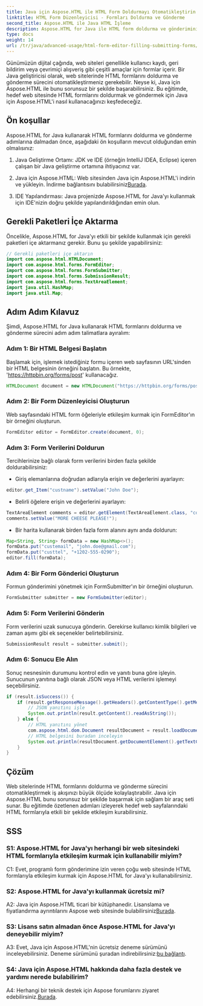 ```yaml
---
title: Java için Aspose.HTML ile HTML Form Doldurmayı Otomatikleştirin
linktitle: HTML Form Düzenleyicisi - Formları Doldurma ve Gönderme
second_title: Aspose.HTML ile Java HTML İşleme
description: Aspose.HTML for Java ile HTML form doldurma ve gönderimini nasıl otomatikleştireceğinizi öğrenin. Bu eğitimle web etkileşimini basitleştirin.
type: docs
weight: 14
url: /tr/java/advanced-usage/html-form-editor-filling-submitting-forms/
---
```

Günümüzün dijital çağında, web siteleri genellikle kullanıcı kaydı, geri bildirim veya çevrimiçi alışveriş gibi çeşitli amaçlar için formlar içerir. Bir Java geliştiricisi olarak, web sitelerinde HTML formlarını doldurma ve gönderme sürecini otomatikleştirmeniz gerekebilir. Neyse ki, Java için Aspose.HTML ile bunu sorunsuz bir şekilde başarabilirsiniz. Bu eğitimde, hedef web sitesinde HTML formlarını doldurmak ve göndermek için Java için Aspose.HTML'i nasıl kullanacağınızı keşfedeceğiz.

## Ön koşullar

Aspose.HTML for Java kullanarak HTML formlarını doldurma ve gönderme adımlarına dalmadan önce, aşağıdaki ön koşulların mevcut olduğundan emin olmalısınız:

1. Java Geliştirme Ortamı: JDK ve IDE (örneğin IntelliJ IDEA, Eclipse) içeren çalışan bir Java geliştirme ortamına ihtiyacınız var.

2.  Java için Aspose.HTML: Web sitesinden Java için Aspose.HTML'i indirin ve yükleyin. İndirme bağlantısını bulabilirsiniz[Burada](https://releases.aspose.com/html/java/).

3. IDE Yapılandırması: Java projenizde Aspose.HTML for Java'yı kullanmak için IDE'nizin doğru şekilde yapılandırıldığından emin olun.

## Gerekli Paketleri İçe Aktarma

Öncelikle, Aspose.HTML for Java'yı etkili bir şekilde kullanmak için gerekli paketleri içe aktarmanız gerekir. Bunu şu şekilde yapabilirsiniz:

```java
// Gerekli paketleri içe aktarın
import com.aspose.html.HTMLDocument;
import com.aspose.html.forms.FormEditor;
import com.aspose.html.forms.FormSubmitter;
import com.aspose.html.forms.SubmissionResult;
import com.aspose.html.forms.TextAreaElement;
import java.util.HashMap;
import java.util.Map;
```

## Adım Adım Kılavuz

Şimdi, Aspose.HTML for Java kullanarak HTML formlarını doldurma ve gönderme sürecini adım adım talimatlara ayıralım:

### Adım 1: Bir HTML Belgesi Başlatın

Başlamak için, işlemek istediğiniz formu içeren web sayfasının URL'sinden bir HTML belgesinin örneğini başlatın. Bu örnekte, 'https://httpbin.org/forms/post' kullanacağız.

```java
HTMLDocument document = new HTMLDocument("https://httpbin.org/forms/post");
```

### Adım 2: Bir Form Düzenleyicisi Oluşturun

Web sayfasındaki HTML form öğeleriyle etkileşim kurmak için FormEditor'ın bir örneğini oluşturun.

```java
FormEditor editor = FormEditor.create(document, 0);
```

### Adım 3: Form Verilerini Doldurun

Tercihlerinize bağlı olarak form verilerini birden fazla şekilde doldurabilirsiniz:

- Giriş elemanlarına doğrudan adlarıyla erişin ve değerlerini ayarlayın:

```java
editor.get_Item("custname").setValue("John Doe");
```

- Belirli öğelere erişin ve değerlerini ayarlayın:

```java
TextAreaElement comments = editor.getElement(TextAreaElement.class, "comments");
comments.setValue("MORE CHEESE PLEASE!");
```

- Bir harita kullanarak birden fazla form alanını aynı anda doldurun:

```java
Map<String, String> formData = new HashMap<>();
formData.put("custemail", "john.doe@gmail.com");
formData.put("custtel", "+1202-555-0290");
editor.fill(formData);
```

### Adım 4: Bir Form Gönderici Oluşturun

Formun gönderimini yönetmek için FormSubmitter'ın bir örneğini oluşturun.

```java
FormSubmitter submitter = new FormSubmitter(editor);
```

### Adım 5: Form Verilerini Gönderin

Form verilerini uzak sunucuya gönderin. Gerekirse kullanıcı kimlik bilgileri ve zaman aşımı gibi ek seçenekler belirtebilirsiniz.

```java
SubmissionResult result = submitter.submit();
```

### Adım 6: Sonucu Ele Alın

Sonuç nesnesinin durumunu kontrol edin ve yanıtı buna göre işleyin. Sunucunun yanıtına bağlı olarak JSON veya HTML verilerini işlemeyi seçebilirsiniz.

```java
if (result.isSuccess()) {
    if (result.getResponseMessage().getHeaders().getContentType().getMediaType().equals("application/json")) {
        // JSON yanıtını işle
        System.out.println(result.getContent().readAsString());
    } else {
        // HTML yanıtını yönet
        com.aspose.html.dom.Document resultDocument = result.loadDocument();
        // HTML belgesini buradan inceleyin
        System.out.println(resultDocument.getDocumentElement().getTextContent());
    }
}
```

## Çözüm

Web sitelerinde HTML formlarını doldurma ve gönderme sürecini otomatikleştirmek iş akışınızı büyük ölçüde kolaylaştırabilir. Java için Aspose.HTML bunu sorunsuz bir şekilde başarmak için sağlam bir araç seti sunar. Bu eğitimde özetlenen adımları izleyerek hedef web sayfalarındaki HTML formlarıyla etkili bir şekilde etkileşim kurabilirsiniz.

## SSS

### S1: Aspose.HTML for Java'yı herhangi bir web sitesindeki HTML formlarıyla etkileşim kurmak için kullanabilir miyim?

C1: Evet, programlı form gönderimine izin veren çoğu web sitesinde HTML formlarıyla etkileşim kurmak için Aspose.HTML for Java'yı kullanabilirsiniz.

### S2: Aspose.HTML for Java'yı kullanmak ücretsiz mi?

 A2: Java için Aspose.HTML ticari bir kütüphanedir. Lisanslama ve fiyatlandırma ayrıntılarını Aspose web sitesinde bulabilirsiniz[Burada](https://purchase.aspose.com/buy).

### S3: Lisans satın almadan önce Aspose.HTML for Java'yı deneyebilir miyim?

 A3: Evet, Java için Aspose.HTML'nin ücretsiz deneme sürümünü inceleyebilirsiniz. Deneme sürümünü şuradan indirebilirsiniz:[bu bağlantı](https://releases.aspose.com/).

### S4: Java için Aspose.HTML hakkında daha fazla destek ve yardımı nerede bulabilirim?

 A4: Herhangi bir teknik destek için Aspose forumlarını ziyaret edebilirsiniz.[Burada](https://forum.aspose.com/).